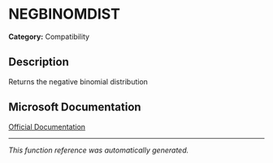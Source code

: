 # NEGBINOMDIST

**Category:** Compatibility

## Description
Returns the negative binomial distribution

## Microsoft Documentation
[Official Documentation](https://support.microsoft.com//en-us/office/negbinomdist-function-f59b0a37-bae2-408d-b115-a315609ba714)

---
*This function reference was automatically generated.*
